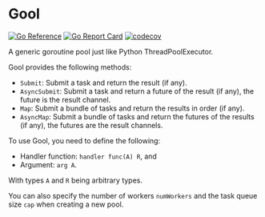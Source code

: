 # Gool

[![Go Reference](https://pkg.go.dev/badge/github.com/txaty/gool.svg)](https://pkg.go.dev/github.com/txaty/gool)
[![Go Report Card](https://goreportcard.com/badge/github.com/txaty/gool)](https://goreportcard.com/report/github.com/txaty/gool)
[![codecov](https://codecov.io/gh/txaty/gool/branch/main/graph/badge.svg?token=M02CIBSXFR)](https://codecov.io/gh/txaty/gool)

A generic goroutine pool just like Python ThreadPoolExecutor.

Gool provides the following methods:

- ```Submit```: Submit a task and return the result (if any).
- ```AsyncSubmit```: Submit a task and return a future of the result (if any), the future is the result
  channel.
- ```Map```: Submit a bundle of tasks and return the results in order (if any).
- ```AsyncMap```: Submit a bundle of tasks and return the futures of the results (if any), the futures are the result
  channels.

To use Gool, you need to define the following:

- Handler function: ```handler func(A) R```, and
- Argument: ```arg A```.

With types ```A``` and ```R``` being arbitrary types.

You can also specify the number of workers ```numWorkers``` and the task queue size ```cap``` when creating a new pool.
